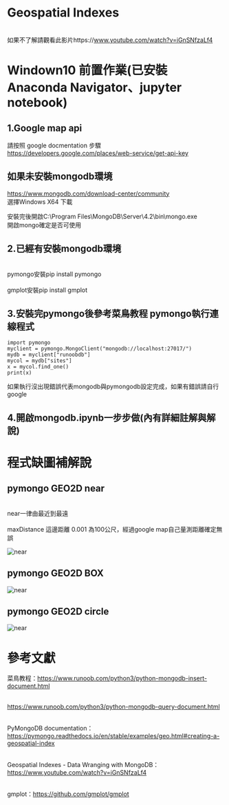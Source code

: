 # Geospatial Indexes 
<br>如果不了解請觀看此影片https://www.youtube.com/watch?v=iGnSNfzaLf4<br>
# Windown10 前置作業(已安裝Anaconda Navigator、jupyter notebook)

## 1.Google map api 
請按照 google docmentation 步驟 https://developers.google.com/places/web-service/get-api-key

## 如果未安裝mongodb環境
https://www.mongodb.com/download-center/community
<br> 選擇Windows X64 下載</br> 

安裝完後開啟C:\Program Files\MongoDB\Server\4.2\bin\mongo.exe
<br> 開啟mongo確定是否可使用<br> 

## 2.已經有安裝mongodb環境
<br> pymongo安裝pip install pymongo<br> 
<br> gmplot安裝pip install gmplot<br> 

## 3.安裝完pymongo後參考菜鳥教程 pymongo執行連線程式
    import pymongo
    myclient = pymongo.MongoClient("mongodb://localhost:27017/")
    mydb = myclient["runoobdb"]
    mycol = mydb["sites"]
    x = mycol.find_one() 
    print(x)
如果執行沒出現錯誤代表mongodb與pymongodb設定完成，如果有錯誤請自行google

## 4.開啟mongodb.ipynb一步步做(內有詳細註解與解說)

# 程式缺圖補解說
## pymongo GEO2D near
<br>near一律由最近到最遠<br>
<br>maxDistance 這邊距離 0.001 為100公尺，經過google map自己量測距離確定無誤<br>

![near](https://github.com/JEDEngineer/pymongodb/blob/master/126%E5%85%AC%E5%B0%BA.jpg)  

## pymongo GEO2D BOX
![near](https://github.com/JEDEngineer/pymongodb/blob/master/1590733135235.jpg)  

## pymongo GEO2D circle
![near](https://github.com/JEDEngineer/pymongodb/blob/master/1590734356247.jpg)  


# 參考文獻

菜鳥教程：https://www.runoob.com/python3/python-mongodb-insert-document.html

<br>https://www.runoob.com/python3/python-mongodb-query-document.html<br>

<br>PyMongoDB documentation：https://pymongo.readthedocs.io/en/stable/examples/geo.html#creating-a-geospatial-index<br>

<br>Geospatial Indexes - Data Wranging with MongoDB：https://www.youtube.com/watch?v=iGnSNfzaLf4<br>

<br>gmplot：https://github.com/gmplot/gmplot<br>
